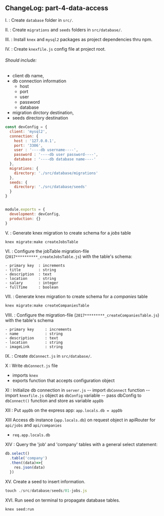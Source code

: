 ChangeLog: part-4-data-access
-------------------------
I.    : Create `database` folder in `src/`.

II.   : Create `migrations` and `seeds` folders in `src/database/`.

III.   : Install `knex` and `mysql2` packages as project dependencies thru npm.

IV.    : Create `knexfile.js` config file at project root.

###### Should include:
  + client db name,
  + db connection information
    + host
    + port
    + user
    + password
    + database
  + migration dirctory destination,
  + seeds directory destination

```js
const devConfig = {
  client: 'mysql2',
  connection: {
    host : '127.0.0.1',
    port: '3306',
    user : '----db username----',
    password : '----db user password----',
    database : '----db database name----'
  },
  migrations: {
    directory: './src/database/migrations'
  },
  seeds: {
    directory: './src/database/seeds'
  }
}


module.exports = {
  development: devConfig,
  production: {}
}
```

V.    : Generate knex migration to create schema for a *jobs* table
```sh
knex migrate:make createJobsTable
```

VI.   : Configure the jobTable migration-file (`2017**********_createJobsTable.js`) with the table's schema:
```
- primary key  : increments
- title        : string    
- description  : text  
- location     : string   
- salary       : integer  
- fullTime     : boolean  
```

VII.   : Generate knex migration to create schema for a *companies* table
```sh
knex migrate:make createCompaniesTable
```

VIII.   : Configure the migration-file (`2017*********_createCompaniesTable.js`) with the table's schema
```
- primary key     : increments
- name            : string
- description     : text  
- location        : string  
- imageLink       : string
```

IX.   : Create `dbConnect.js` in `src/database/`.

X  :  Write `dbConnect.js` file
- imports `knex`
- exports function that accepts configuration object

XI  :   Initialize db connection in `server.js`
-- import `dbConnect` function
-- import `knexfile.js` object as `dbConfig` variable
-- pass dbConfig to `dbConnect()` function and store as variable `appDb`

XII :  Put `appDb` on the express app: `app.locals.db = appDb`

XIII Access db instance (`app.locals.db`) on request object in apiRouter for `api/jobs` and `api/companies`
- `req.app.locals.db`

XIV : Query the 'job' and 'company' tables with a general select statement:
```js
db.select()
  .table('company')
  .then((data)=>{
    res.json(data)
  })
```

XV. Create a seed to insert information.
```js
touch ./src/database/seeds/01-jobs.js
```

XVI. Run seed on terminal to propagate database tables.
```sh
knex seed:run
```
